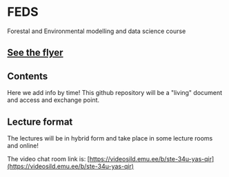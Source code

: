# FEDS
Forestal and Environmental modelling and data science course

## [See the flyer](https://github.com/stenoe/FEDS/blob/main/flyerLectureMI1970.pdf)

## Contents

Here we add info by time! This github repository will be a "living" document and access and exchange point.

## Lecture format

The lectures will be in hybrid form and take place in some lecture rooms and online! 

The video chat room link is: [https://videosild.emu.ee/b/ste-34u-yas-qir](https://videosild.emu.ee/b/ste-34u-yas-qir)





